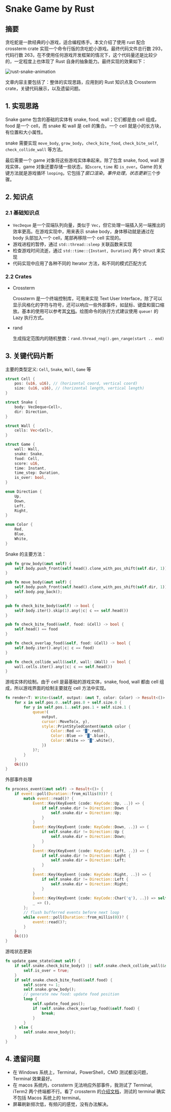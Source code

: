# Snake Game by Rust

## 摘要

贪吃蛇是一款经典的小游戏，适合编程练手。本文介绍了使用 rust 配合 crossterm crate 实现一个命令行版的贪吃蛇小游戏。最终代码文件总行数 293，代码行数 263，在不使用任何游戏开发框架的情况下，这个代码量还是比较少的，一定程度上也体现了 Rust 自身的抽象能力。最终实现的效果如下：

![rust-snake-animation](./rust-snake.gif)

文章内容主要包括了：整体的实现思路，应用到的 Rust 知识点及 Crossterm crate，关键代码展示，以及遗留问题。

## 1. 实现思路

Snake game 包含的基础的实体有 snake, food, wall；它们都是由 cell 组成，food 是一个 cell，而 snake 和 wall 是 cell 的集合。一个 cell 就是小的长方块，有位置和大小属性。

snake 需要实现 `move_body`, `grow_body`，`check_bite_food`, `check_bite_self`, `check_collide_wall` 等方法。

最后需要一个 game 对象将这些游戏实体串起来。除了包含 snake, food, wall 游戏实体，game 对象还要存储一些状态，如`score`, `time` 和 `is_over`。Game 的关键方法就是游戏循环 `looping`，它包括了*窗口渲染*，_事件处理_，*状态更新*三个步骤。

## 2. 知识点

### 2.1 基础知识点

- `VecDeque` 是一个双端队列向量，类似于 `Vec`，但它处理一端插入另一端推出的效率更高。在游戏实现中，用来表示 snake body，身体移动就是通过在 body 头部加入一个 cell，尾部再移除一个 cell 实现的。
- 游戏进程的暂停，通过 `std::thread::sleep` 关联函数来实现
- 检查游戏时间流逝，通过 `std::time::{Instant, Duration}` 两个 struct 来实现
- 代码实现中应用了各种不同的 Iterator 方法，和不同的模式匹配方式

### 2.2 Crates

- Crossterm

  Crossterm 是一个终端控制库，可用来实现 Text User Interface，除了可以显示风格化的字符与符号，还可以响应一些外部事件，如鼠标、键盘和窗口缩放。基本的使用可以参考其[文档](https://docs.rs/crossterm/0.23.2/crossterm/)。绘图命令的执行方式建议使用 `queue!` 的 Lazy 执行方式。

- rand

  生成指定范围内的随机整数：`rand.thread_rng().gen_range(start .. end)`

## 3. 关键代码片断

主要的类型定义: `Cell`, `Snake`, `Wall`, `Game` 等

```rust
struct Cell {
    pos: (u16, u16), // (horizontal coord, vertical coord)
    size: (u16, u16), // (horizontal length, vertical length)
}

struct Snake {
    body: VecDeque<Cell>,
    dir: Direction,
}

struct Wall {
    cells: Vec<Cell>,
}

struct Game {
    wall: Wall,
    snake: Snake,
    food: Cell,
    score: u16,
    time: Instant,
    time_step: Duration,
    is_over: bool,
}

enum Direction {
    Up,
    Down,
    Left,
    Right,
}

enum Color {
    Red,
    Blue,
    White,
}
```

Snake 的主要方法：

```rust
pub fn grow_body(&mut self) {
    self.body.push_front(self.head().clone_with_pos_shift(self.dir, 1));
}

pub fn move_body(&mut self) {
    self.body.push_front(self.head().clone_with_pos_shift(self.dir, 1));
    self.body.pop_back();
}

pub fn check_bite_body(&self) -> bool {
    self.body.iter().skip(1).any(|c| c == self.head())
}

pub fn check_bite_food(&self, food: &Cell) -> bool {
    self.head() == food
}

pub fn check_overlap_food(&self, food: &Cell) -> bool {
    self.body.iter().any(|c| c == food)
}

pub fn check_collide_wall(&self, wall: &Wall) -> bool {
    wall.cells.iter().any(|c| c == self.head())
}
```

游戏实体的绘制。由于 cell 是最基础的游戏实体，snake, food, wall 都由 cell 组成，所以游戏界面的绘制主要就在 cell 方法中实现。

```rust
fn render<T: Write>(&self, output: &mut T, color: Color) -> Result<()> {
    for x in self.pos.0..self.pos.0 + self.size.0 {
        for y in self.pos.1..self.pos.1 + self.size.1 {
            queue!(
                output,
                cursor::MoveTo(x, y),
                style::PrintStyledContent(match color {
                    Color::Red => "█".red(),
                    Color::Blue => "█".blue(),
                    Color::White => "█".white(),
                })
            )?;
        }
    }
    Ok(())
}
```

外部事件处理

```rust
fn process_event(&mut self) -> Result<()> {
    if event::poll(Duration::from_millis(0))? {
        match event::read()? {
            Event::Key(KeyEvent {code: KeyCode::Up, ..}) => {
                if self.snake.dir != Direction::Down {
                    self.snake.dir = Direction::Up;
                }
            }
            Event::Key(KeyEvent {code: KeyCode::Down, ..}) => {
                if self.snake.dir != Direction::Up {
                    self.snake.dir = Direction::Down;
                }
            }
            Event::Key(KeyEvent {code: KeyCode::Left, ..}) => {
                if self.snake.dir != Direction::Right {
                    self.snake.dir = Direction::Left;
                }
            }
            Event::Key(KeyEvent {code: KeyCode::Right, ..}) => {
                if self.snake.dir != Direction::Left {
                    self.snake.dir = Direction::Right;
                }
            }
            Event::Key(KeyEvent {code: KeyCode::Char('q'), ..}) => self.is_over = true,
            _ => (),
        };
        // flush bufferred events before next loop
        while event::poll(Duration::from_millis(0))? {
            event::read()?;
        }
    }
    Ok(())
}
```

游戏状态更新

```rust
fn update_game_state(&mut self) {
    if self.snake.check_bite_body() || self.snake.check_collide_wall(&self.wall) {
        self.is_over = true;
    }
    if self.snake.check_bite_food(&self.food) {
        self.score += 1;
        self.snake.grow_body();
        // generate new food: update food position
        loop {
            self.update_food_pos();
            if !self.snake.check_overlap_food(&self.food) {
                break;
            }
        }
    } else {
        self.snake.move_body();
    }
}
```

## 4. 遗留问题

- 在 Windows 系统上，Terminal，PowerShell，CMD 测试都没问题，Terminal 效果最好。
- 在 macos 系统内，corssterm 无法响应外部事件，我测试了 Terminal, iTerm2 两个终端都不行。看了 crossterm 的[介绍文档](https://crates.io/crates/crossterm)，测试的 terminal 确实不包括 Macos 系统上的 terminal。
- 屏幕刷新频次低，有频闪的感觉，没有办法解决。
